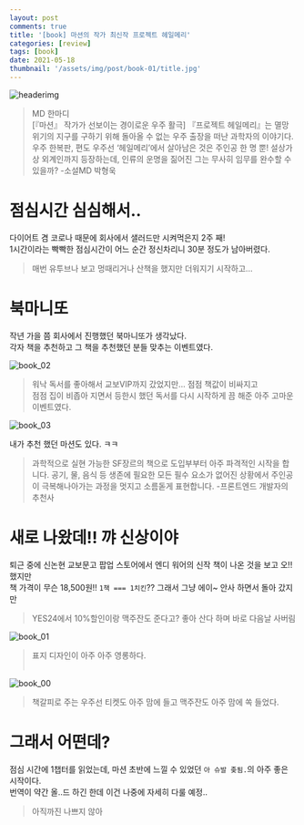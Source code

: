 ```yaml
---
layout: post
comments: true
title: '[book] 마션의 작가 최신작 프로젝트 헤일메리'
categories: [review]
tags: [book]
date: 2021-05-18
thumbnail: '/assets/img/post/book-01/title.jpg'
---
```

![headerimg](/assets/img/post/book-01/title.jpg)

> MD 한마디 <br>[『마션』 작가가 선보이는 경이로운 우주 활극] 『프로젝트 헤일메리』는 멸망 위기의 지구를 구하기 위해 돌아올 수 없는 우주 출장을 떠난 과학자의 이야기다. 우주 한복판, 편도 우주선 ‘헤일메리’에서 살아남은 것은 주인공 한 명 뿐! 설상가상 외계인까지 등장하는데, 인류의 운명을 짊어진 그는 무사히 임무를 완수할 수 있을까? -소설MD 박형욱

# 점심시간 심심해서..
다이어트 겸 코로나 때문에 회사에서 샐러드만 시켜먹은지 2주 째! <br>
1시간이라는 빡빡한 점심시간이 어느 순간 정신차리니 30분 정도가 남아버렸다.
<br>
> 매번 유투브나 보고 멍때리거나 산책을 했지만 더워지기 시작하고...

# 북마니또
작년 가을 쯤 회사에서 진행했던 북마니또가 생각났다. <br>
각자 책을 추천하고 그 책을 추천했던 분들 맞추는 이벤트였다.

![book_02](/assets/img/post/book-01/book_02.jpg)
<br>
> 워낙 독서를 좋아해서 교보VIP까지 갔었지만... 점점 책값이 비싸지고 <br> 점점 집이 비좁아 지면서 등한시 했던 독서를 다시 시작하게 끔 해준 아주 고마운 이벤트였다.


![book_03](/assets/img/post/book-01/book_03.jpg)

내가 추천 했던 마션도 있다. ㅋㅋ

> 과학적으로 실현 가능한 SF장르의 책으로 도입부부터 아주 파격적인 시작을 합니다. 공기, 물, 음식 등 생존에 필요한 모든 필수 요소가 없어진 상황에서 주인공이 극복해나아가는 과정을 멋지고 소름돋게 표현합니다. -프론트엔드 개발자의 추천사 


# 새로 나왔데!! 꺄 신상이야
퇴근 중에 신논현 교보문고 팝업 스토어에서 엔디 워어의 신작 책이 나온 것을 보고 오!! 했지만<br>
책 가격이 무슨 18,500원!! `1책 === 1치킨`??  그래서 그냥 에이~ 안사 하면서 돌아 갔지만<br>

> YES24에서 10%할인이랑 맥주잔도 준다고? 좋아 산다 하며 바로 다음날 사버림


![book_01](/assets/img/post/book-01/book_01.jpg)
> 표지 디자인이 아주 아주 영롱하다.
<br><br>

![book_00](/assets/img/post/book-01/book_00.jpg)
> 책갈피로 주는 우주선 티켓도 아주 맘에 들고 맥주잔도 아주 맘에 쏙 들었다.

# 그래서 어떤데?
점심 시간에 1챕터를 읽었는데, 마션 초반에 느낄 수 있었던 `아 슈발 좆됨.`의 아주 좋은 시작이다. <br>
번역이 약간 올..드 하긴 한데 이건 나중에 자세히 다룰 예정..<br>

> 아직까진 나쁘지 않아